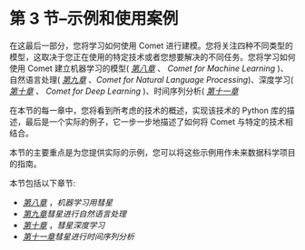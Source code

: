 <title>Section 3 – Examples and Use Cases</title> <link href="css/style-JRserifv5.css" rel="stylesheet" type="text/css">

# 第 3 节–示例和使用案例

在这最后一部分，您将学习如何使用 Comet 进行建模。您将关注四种不同类型的模型，这取决于您正在使用的特定技术或者您想要解决的不同任务。您将学习如何使用 Comet 建立机器学习的模型( [*第八章*](B17530_08_ePub.xhtml#_idTextAnchor169) 、 *Comet for Machine Learning* )、自然语言处理( [*第九章*](B17530_09_ePub.xhtml#_idTextAnchor192) 、*Comet for Natural Language Processing*)、深度学习( [*第十章*](B17530_10_ePub.xhtml#_idTextAnchor216) 、 *Comet for Deep Learning* )、时间序列分析( [*第十一章*](B17530_11_ePub.xhtml#_idTextAnchor236)

在本节的每一章中，您将看到所考虑的技术的概述，实现该技术的 Python 库的描述，最后是一个实际的例子，它一步一步地描述了如何将 Comet 与特定的技术相结合。

本节的主要重点是为您提供实际的示例，您可以将这些示例用作未来数据科学项目的指南。

本节包括以下章节:

*   [*第八章*](B17530_08_ePub.xhtml#_idTextAnchor169) ，*机器学习用彗星*
*   [*第九章*](B17530_09_ePub.xhtml#_idTextAnchor192)*彗星进行自然语言处理*
*   [*第十章*](B17530_10_ePub.xhtml#_idTextAnchor216) ，*彗星深度学习*
*   [*第十一章*](B17530_11_ePub.xhtml#_idTextAnchor236)*彗星进行时间序列分析*